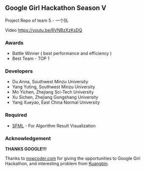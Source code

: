 ## Google Girl Hackathon Season V
Project Repo of team 5 - 一个队

Video https://youtu.be/6VNBzXzKsDQ

### Awards
- Battle Winner ( best performance and efficiency )
- Best Team - TOP 1

### Developers
- Du Anna, Southwest Minzu University
- Yang Yuting, Southwest Minzu University
- Mo Yichen, Zhejiang Sci-Tech University
- Xu Sichen, Zhejiang Gongshang University
- Yang Xueyao, East China Normal University 

### Required
- [SFML](https://sfml-dev.org) - For Algorithm Result Visualization

### Acknowledgement
**THANKS GOOGLE!!!**

Thanks to [nowcoder.com](nowcoder.com) for giving the opportunities to Google Girl Hackathon, and interesting problem from [Kuangbin](https://kuangbin.github.io/).